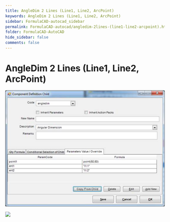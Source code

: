 ```yaml
---
title: AngleDim 2 Lines (Line1, Line2, ArcPoint)
keywords: AngleDim 2 Lines (Line1, Line2, ArcPoint)
sidebar: FormulaCAD-autocad_sidebar
permalink: FormulaCAD-autocad/angledim-2lines-(line1-line2-arcpoint).html
folder: FormulaCAD-AutoCAD
hide_sidebar: false
comments: false
---
```

# AngleDim 2 Lines (Line1, Line2, ArcPoint)


![](/images/angledim2line-comp-def-child.jpg)

![](/images/angledim2line-drawing2.png)
